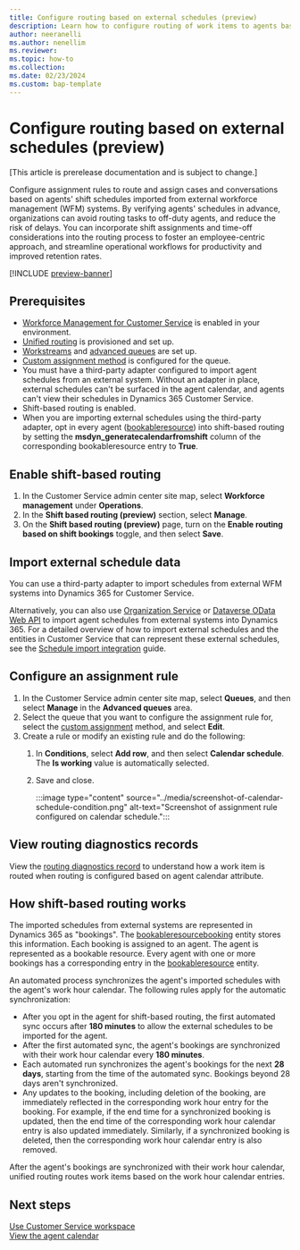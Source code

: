 ```yaml
---
title: Configure routing based on external schedules (preview)
description: Learn how to configure routing of work items to agents based on shift schedules generated in external WFM systems.
author: neeranelli
ms.author: nenellim
ms.reviewer: 
ms.topic: how-to
ms.collection: 
ms.date: 02/23/2024
ms.custom: bap-template
---
```

# Configure routing based on external schedules (preview)

[This article is prerelease documentation and is subject to change.]

Configure assignment rules to route and assign cases and conversations based on agents' shift schedules imported from external workforce management (WFM) systems. By verifying agents' schedules in advance, organizations can avoid routing tasks to off-duty agents, and reduce the risk of delays. You can incorporate shift assignments and time-off considerations into the routing process to foster an employee-centric approach, and streamline operational workflows for productivity and improved retention rates.

[!INCLUDE [preview-banner](~/../shared-content/shared/preview-includes/preview-banner)]

## Prerequisites

- [Workforce Management for Customer Service](configure-agent-calendar.md#enable-workforce-management) is enabled in your environment.
- [Unified routing](provision-unified-routing.md) is provisioned and set up.
- [Workstreams](create-workstreams.md) and [advanced queues](queues-omnichannel.md) are set up.
- [Custom assignment method](configure-assignment-rules.md) is configured for the queue.
- You must have a third-party adapter configured to import agent schedules from an external system. Without an adapter in place, external schedules can't be surfaced in the agent calendar, and agents can't view their schedules in Dynamics 365 Customer Service.
- Shift-based routing is enabled.
- When you are importing external schedules using the third-party adapter, opt in every agent ([bookableresource](../develop/reference/entities/bookableresource.md)) into shift-based routing by setting the **msdyn_generatecalendarfromshift** column of the corresponding bookableresource entry to **True**.

## Enable shift-based routing

1. In the Customer Service admin center site map, select **Workforce management** under **Operations**.
1. In the **Shift based routing (preview)** section, select **Manage**.
1. On the **Shift based routing (preview)** page, turn on the **Enable routing based on shift bookings** toggle, and then select **Save**.

## Import external schedule data

You can use a third-party adapter to import schedules from external WFM systems into Dynamics 365 for Customer Service.

Alternatively, you can also use [Organization Service](/power-apps/developer/data-platform/org-service/overview) or [Dataverse OData Web API](/power-apps/developer/data-platform/webapi/overview) to import agent schedules from external systems into Dynamics 365. For a detailed overview of how to import external schedules and the entities in Customer Service that can represent these external schedules, see the [Schedule import integration](https://github.com/microsoft/dynamics365-customerservice-wem-samples/wiki/Schedule-import-integration) guide.

## Configure an assignment rule

1. In the Customer Service admin center site map, select **Queues**, and then select **Manage** in the **Advanced queues** area.
1. Select the queue that you want to configure the assignment rule for, select the [custom assignment](configure-assignment-rules.md) method, and select **Edit**.
1. Create a rule or modify an existing rule and do the following:
    1. In **Conditions**, select **Add row**, and then select **Calendar schedule**. The **Is working** value is automatically selected.
    1. Save and close.

       :::image type="content" source="../media/screenshot-of-calendar-schedule-condition.png" alt-text="Screenshot of assignment rule configured on calendar schedule.":::

## View routing diagnostics records

View the [routing diagnostics record](unified-routing-diagnostics.md) to understand how a work item is routed when routing is configured based on agent calendar attribute.

## How shift-based routing works

The imported schedules from external systems are represented in Dynamics 365 as "bookings". The [bookableresourcebooking](../develop/reference/entities/bookableresourcebooking.md) entity stores this information. Each booking is assigned to an agent. The agent is represented as a bookable resource. Every agent with one or more bookings has a corresponding entry in the [bookableresource](../develop/reference/entities/bookableresource.md) entity.

An automated process synchronizes the agent's imported schedules with the agent's work hour calendar. The following rules apply for the automatic synchronization:

- After you opt in the agent for shift-based routing, the first automated sync occurs after **180 minutes** to allow the external schedules to be imported for the agent.
- After the first automated sync, the agent's bookings are synchronized with their work hour calendar every **180 minutes**.
- Each automated run synchronizes the agent's bookings for the next **28 days**, starting from the time of the automated sync. Bookings beyond 28 days aren't synchronized.
- Any updates to the booking, including deletion of the booking, are immediately reflected in the corresponding work hour entry for the booking. For example, if the end time for a synchronized booking is updated, then the end time of the corresponding work hour calendar entry is also updated immediately. Similarly, if a synchronized booking is deleted, then the corresponding work hour calendar entry is also removed.

After the agent's bookings are synchronized with their work hour calendar, unified routing routes work items based on the work hour calendar entries.

## Next steps

[Use Customer Service workspace](../implement/csw-overview.md)  
[View the agent calendar](../use/use-agent-calendar.md)  
